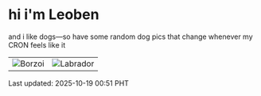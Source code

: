 # hi i'm Leoben

and i like dogs—so have some random dog pics that change whenever my CRON feels like it

|  |  |
|--------|----------|
| ![Borzoi](https://random-dog-vercel.vercel.app/api/random-borzoi?v=1760806270) | ![Labrador](https://random-dog-vercel.vercel.app/api/random-labrador?v=1760806270) |

Last updated: 2025-10-19 00:51 PHT
